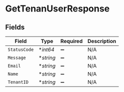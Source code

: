 # GetTenanUserResponse


## Fields

| Field              | Type               | Required           | Description        |
| ------------------ | ------------------ | ------------------ | ------------------ |
| `StatusCode`       | **int64*           | :heavy_minus_sign: | N/A                |
| `Message`          | **string*          | :heavy_minus_sign: | N/A                |
| `Email`            | **string*          | :heavy_minus_sign: | N/A                |
| `Name`             | **string*          | :heavy_minus_sign: | N/A                |
| `TenantID`         | **string*          | :heavy_minus_sign: | N/A                |